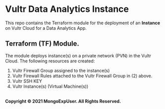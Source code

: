 # Vultr Data Analytics Instance

This repo contains the Terraform module for the deployment  of an **Instance** on Vultr Cloud for a Data Analytics App.

## Terraform (TF) Module.
The module deploys  instance(s) on a private network (PVN) in the Vultr Cloud. The following resources are created:
1)  Vultr Firewall Group assigned to the instance(s)
2)  Vultr Firewall Rules attached to the Vultr Firewall Group in (2) above.
3)  Vultr SSH KEY
4)  Vultr Instance(s) (Virtual Machine(s))
                                            
<br>
<strong> Copyright © 2021 MongoExpUser. All Rights Reserved. </strong>
